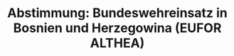 ---
abstimmung:
  abstimmung: 3
  bundestagssitzung: 113
  datum: 23. Juni 2023
  legislaturperiode: 20
categories:
- Todo
data:
- title: Abstimmungsergebnis 20230623_3.pdf
  url: /res/2025-btw/abstimmungsergebnisse/20230623_3.pdf
- title: Abstimmungsergebnis 20230623_3_xls.xlsx
  url: /res/2025-btw/abstimmungsergebnisse/20230623_3_xls.xlsx
- title: Abstimmungsergebnis 20230623_3_xls.csv
  url: /res/2025-btw/abstimmungsergebnisse_csv/20230623_3_xls.csv
documents:
- local: /res/2025-btw/drucksachen/2007075.pdf
  summary: '### Antrag der Bundesregierung: Fortsetzung der Beteiligung deutscher
    Streitkräfte an EUFOR ALTHEA


    Der Bundestag soll der Fortsetzung der Beteiligung deutscher Streitkräfte an der
    EU-geführten Sicherheitsoperation in Bosnien und Herzegowina (EUFOR ALTHEA) zustimmen.  Der
    Antrag begründet dies mit der anhaltenden Instabilität und dem Konfliktpotential
    des Landes.


    **Kernpunkte und Ziele:**


    * Zustimmung zur Fortsetzung der Beteiligung deutscher Streitkräfte an EUFOR ALTHEA
    bis Juni 2024.

    * Unterstützung der Ausbildung bosnischer Streitkräfte.

    * Beitrag zur Einhaltung des Dayton-Friedensabkommens.

    * Unterstützung zur Schaffung eines sicheren Umfelds.

    * Einsatz von bis zu 50 deutschen Soldatinnen und Soldaten.

    * Finanzielle Mittel von ca. 9,1 Millionen Euro.


    '
  title: Drucksache 20/7075
  url: https://dserver.bundestag.de/btd/20/070/2007075.pdf
- local: /res/2025-btw/drucksachen/2007390.pdf
  summary: '### Beschlussempfehlung und Bericht des Auswärtigen Ausschusses


    Der Ausschuss empfiehlt die Fortsetzung der Beteiligung deutscher Streitkräfte
    an der EU-geführten Sicherheitsoperation EUFOR ALTHEA in Bosnien und Herzegowina
    bis Juni 2024.


    **Kernpunkte und Ziele:**


    * Fortsetzung der EUFOR ALTHEA-Mission bis 30. Juni 2024 mit bis zu 50 deutschen
    Soldaten.

    * Unterstützung der Ausbildung bosnischer Streitkräfte.

    * Beitrag zur Einhaltung des Dayton-Abkommens.

    * Schaffung eines sicheren Umfelds.

    * Führungs-, Verbindungs-, Beratungs-, Beobachtungs- und Unterstützungsaufgaben.'
  title: Drucksache 20/7390
  url: https://dserver.bundestag.de/btd/20/073/2007390.pdf
ergebnis:
  AfD:
    enthaltung: 0
    gesamt: 78
    ja: 1
    nein: 52
    nichtabgegeben: 25
    ungueltig: 0
  Bündnis 90/Die Grünen:
    enthaltung: 1
    gesamt: 118
    ja: 102
    nein: 1
    nichtabgegeben: 14
    ungueltig: 0
  CDU/CSU:
    enthaltung: 0
    gesamt: 197
    ja: 139
    nein: 0
    nichtabgegeben: 58
    ungueltig: 0
  Die Linke:
    enthaltung: 0
    gesamt: 39
    ja: 0
    nein: 25
    nichtabgegeben: 14
    ungueltig: 0
  FDP:
    enthaltung: 0
    gesamt: 92
    ja: 72
    nein: 0
    nichtabgegeben: 20
    ungueltig: 0
  Fraktionslos:
    enthaltung: 1
    gesamt: 6
    ja: 0
    nein: 1
    nichtabgegeben: 4
    ungueltig: 0
  SPD:
    enthaltung: 0
    gesamt: 206
    ja: 173
    nein: 1
    nichtabgegeben: 32
    ungueltig: 0
layout: abstimmung
links:
- title: Link zu bundestag.de
  url: https://www.bundestag.de/parlament/plenum/abstimmung/abstimmung?id=860
preview: 'Deutscher Bundestag


  113. Sitzung des Deutschen Bundestages

  am Freitag, 23. Juni 2023


  Endgültiges Ergebnis der Namentlichen Abstimmung Nr. 3


  Beschlussempfehlung des Auswärtigen Ausschusses (3. Ausschuss)

  zu dem Antrag der Bundesregierung

  Fortsetzung der Beteiligung bewaffneter deutscher Streitkräfte an der EU-geführten

  Sicherheitsoperation in Bosnien und Herzegowina (EUFOR ALTHEA)

  Drs. 20/7075 und 20/7390'
tags:
- Todo
title: 'Abstimmung: Bundeswehreinsatz in Bosnien und Herzegowina (EUFOR ALTHEA)'
---